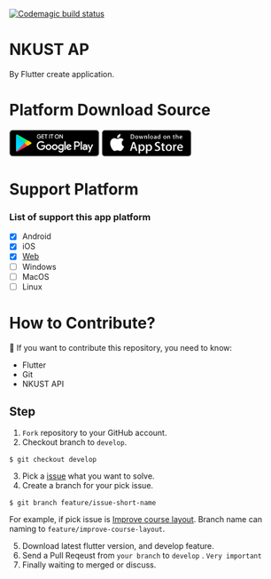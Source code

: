 [![Codemagic build status](https://api.codemagic.io/apps/5c24676757670e0009de0003/5c24676757670e0009de0002/status_badge.svg)](https://codemagic.io/apps/5c24676757670e0009de0003/5c24676757670e0009de0002/latest_build)
# NKUST AP

By Flutter create application.

# Platform Download Source

<a href='https://play.google.com/store/apps/details?id=com.kuas.ap&hl=zh_TW'><img alt='Get it on the App Store' src='screenshots/google_play.png' height='48px'/></a>
<a href='https://itunes.apple.com/us/app/%E9%AB%98%E7%A7%91%E6%A0%A1%E5%8B%99%E9%80%9A/id1439751462?mt=8'><img alt='Get it on the App Store' src='screenshots/app_store.png' height='48px'/></a>

# Support Platform

### List of support this app platform

- [X] Android
- [X] iOS
- [X] [Web](https://nkust-ap-flutter.firebaseapp.com)
- [ ] Windows
- [ ] MacOS
- [ ] Linux

# How to Contribute?
 If you want to contribute this repository, you need to know:
 - Flutter 
 - Git
 - NKUST API
## Step
1. `Fork` repository to your GitHub account.
2. Checkout branch to `develop`.
```console
$ git checkout develop
```
3. Pick a [issue](https://github.com/NKUST-ITC/NKUST-AP-Flutter/issues) what you want to solve.
4. Create a branch for your pick issue.
```console
$ git branch feature/issue-short-name
```
For example, if pick issue is [Improve course layout](https://github.com/NKUST-ITC/NKUST-AP-Flutter/issues/46). Branch name can naming to `feature/improve-course-layout`.

5. Download latest flutter version, and develop feature.
6. Send a Pull Reqeust from `your branch` to `develop` . ``Very important``
7. Finally waiting to merged or discuss.
